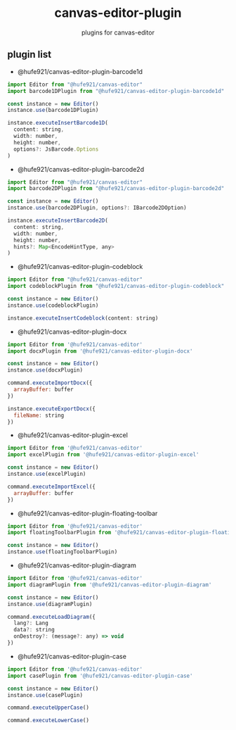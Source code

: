 <h1 align="center">canvas-editor-plugin</h1>

<p align="center">plugins for canvas-editor</p>

## plugin list

- @hufe921/canvas-editor-plugin-barcode1d

```javascript
import Editor from "@hufe921/canvas-editor"
import barcode1DPlugin from "@hufe921/canvas-editor-plugin-barcode1d"

const instance = new Editor()
instance.use(barcode1DPlugin)

instance.executeInsertBarcode1D(
  content: string,
  width: number,
  height: number,
  options?: JsBarcode.Options
)
```

- @hufe921/canvas-editor-plugin-barcode2d

```javascript
import Editor from "@hufe921/canvas-editor"
import barcode2DPlugin from "@hufe921/canvas-editor-plugin-barcode2d"

const instance = new Editor()
instance.use(barcode2DPlugin, options?: IBarcode2DOption)

instance.executeInsertBarcode2D(
  content: string,
  width: number,
  height: number,
  hints?: Map<EncodeHintType, any>
)
```

- @hufe921/canvas-editor-plugin-codeblock

```javascript
import Editor from "@hufe921/canvas-editor"
import codeblockPlugin from "@hufe921/canvas-editor-plugin-codeblock"

const instance = new Editor()
instance.use(codeblockPlugin)

instance.executeInsertCodeblock(content: string)
```

- @hufe921/canvas-editor-plugin-docx

```javascript
import Editor from '@hufe921/canvas-editor'
import docxPlugin from '@hufe921/canvas-editor-plugin-docx'

const instance = new Editor()
instance.use(docxPlugin)

command.executeImportDocx({
  arrayBuffer: buffer
})

instance.executeExportDocx({
  fileName: string
})
```

- @hufe921/canvas-editor-plugin-excel

```javascript
import Editor from '@hufe921/canvas-editor'
import excelPlugin from '@hufe921/canvas-editor-plugin-excel'

const instance = new Editor()
instance.use(excelPlugin)

command.executeImportExcel({
  arrayBuffer: buffer
})
```

- @hufe921/canvas-editor-plugin-floating-toolbar

```javascript
import Editor from '@hufe921/canvas-editor'
import floatingToolbarPlugin from '@hufe921/canvas-editor-plugin-floating-toolbar'

const instance = new Editor()
instance.use(floatingToolbarPlugin)
```

- @hufe921/canvas-editor-plugin-diagram

```javascript
import Editor from '@hufe921/canvas-editor'
import diagramPlugin from '@hufe921/canvas-editor-plugin-diagram'

const instance = new Editor()
instance.use(diagramPlugin)

command.executeLoadDiagram({
  lang?: Lang
  data?: string
  onDestroy?: (message?: any) => void
})
```

- @hufe921/canvas-editor-plugin-case

```javascript
import Editor from '@hufe921/canvas-editor'
import casePlugin from '@hufe921/canvas-editor-plugin-case'

const instance = new Editor()
instance.use(casePlugin)

command.executeUpperCase()

command.executeLowerCase()
```
